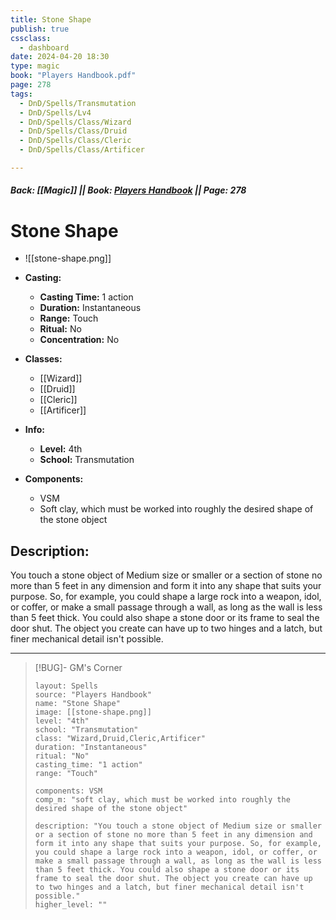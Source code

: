 ```yaml
---
title: Stone Shape
publish: true
cssclass:
  - dashboard
date: 2024-04-20 18:30
type: magic
book: "Players Handbook.pdf"
page: 278
tags:
  - DnD/Spells/Transmutation
  - DnD/Spells/Lv4
  - DnD/Spells/Class/Wizard
  - DnD/Spells/Class/Druid
  - DnD/Spells/Class/Cleric
  - DnD/Spells/Class/Artificer

---
```


##### Back: [[Magic]] || Book: [Players Handbook](https://drive.google.com/drive/folders/1O5bhpYizcIT5xxAoLOuzCRht_PVS7VSG?usp=sharing) || Page: 278

# Stone Shape
- ![[stone-shape.png]]
- **Casting:**
    - **Casting Time:** 1 action
    - **Duration:** Instantaneous
    - **Range:** Touch
    - **Ritual:** No
    - **Concentration:** No
- **Classes:**
    - [[Wizard]]
    - [[Druid]]
    - [[Cleric]]
    - [[Artificer]]

- **Info:**
    - **Level:** 4th
    - **School:** Transmutation
- **Components:**
    - VSM
    - Soft clay, which must be worked into roughly the desired shape of the stone object

## Description:
You touch a stone object of Medium size or smaller or a section of stone no more than 5 feet in any dimension and form it into any shape that suits your purpose. So, for example, you could shape a large rock into a weapon, idol, or coffer, or make a small passage through a wall, as long as the wall is less than 5 feet thick. You could also shape a stone door or its frame to seal the door shut. The object you create can have up to two hinges and a latch, but finer mechanical detail isn't possible.



---

> [!BUG]- GM's Corner
>
> ```statblock
> layout: Spells
> source: "Players Handbook"
> name: "Stone Shape"
> image: [[stone-shape.png]]
> level: "4th"
> school: "Transmutation"
> class: "Wizard,Druid,Cleric,Artificer"
> duration: "Instantaneous"
> ritual: "No"
> casting_time: "1 action"
> range: "Touch"
>
> components: VSM
> comp_m: "soft clay, which must be worked into roughly the desired shape of the stone object"
>
> description: "You touch a stone object of Medium size or smaller or a section of stone no more than 5 feet in any dimension and form it into any shape that suits your purpose. So, for example, you could shape a large rock into a weapon, idol, or coffer, or make a small passage through a wall, as long as the wall is less than 5 feet thick. You could also shape a stone door or its frame to seal the door shut. The object you create can have up to two hinges and a latch, but finer mechanical detail isn't possible."
> higher_level: ""
> ```
